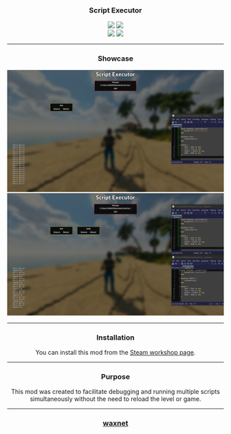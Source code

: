 ### <p align="center">Script Executor</p>
<p align= "center">
  <img src="https://img.shields.io/github/last-commit/waxnet/ScriptExecutor">
  <img src="https://img.shields.io/github/license/waxnet/ScriptExecutor">
  <br>
  <img src="https://img.shields.io/github/stars/waxnet/ScriptExecutor">
  <img src="https://img.shields.io/github/forks/waxnet/ScriptExecutor">
</p>

---

### <p align="center">Showcase</p>
<p align="center">
  <kbd>
    <img src="https://raw.githubusercontent.com/waxnet/ScriptExecutor/main/media/image_1.png">
  </kbd>
  <kbd>
    <img src="https://raw.githubusercontent.com/waxnet/ScriptExecutor/main/media/image_2.png">
  </kbd>
</p>

---

### <p align="center">Installation</p>
<p align="center">You can install this mod from the <a href="https://github.com/waxnet/NetWare/releases/latest">Steam workshop page</a>.</p>

---

### <p align="center">Purpose</p>
<p align="center">This mod was created to facilitate debugging and running multiple scripts simultaneously without the need to reload the level or game.</p>

---

### <p align="center"><a href="https://github.com/waxnet">waxnet</a></p>
